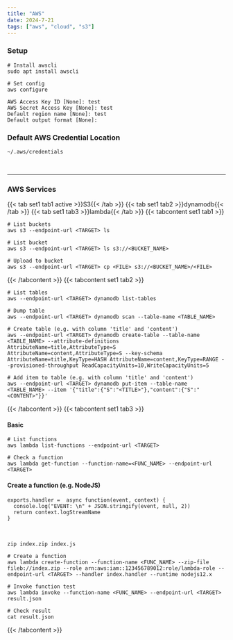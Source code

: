 ```yaml
---
title: "AWS"
date: 2024-7-21
tags: ["aws", "cloud", "s3"]
---
```


### Setup

<div>

```console
# Install awscli
sudo apt install awscli
```

```console
# Set config
aws configure
```

```
AWS Access Key ID [None]: test
AWS Secret Access Key [None]: test
Default region name [None]: test
Default output format [None]:
```

</div>

### Default AWS Credential Location

<div>

```console
~/.aws/credentials
```

</div>

<br>

---

### AWS Services

{{< tab set1 tab1 active >}}S3{{< /tab >}}
{{< tab set1 tab2 >}}dynamodb{{< /tab >}}
{{< tab set1 tab3 >}}lambda{{< /tab >}}
{{< tabcontent set1 tab1 >}}

<div>

```console
# List buckets
aws s3 --endpoint-url <TARGET> ls
```

```console
# List bucket
aws s3 --endpoint-url <TARGET> ls s3://<BUCKET_NAME>
```

```console
# Upload to bucket
aws s3 --endpoint-url <TARGET> cp <FILE> s3://<BUCKET_NAME>/<FILE>
```

</div>

{{< /tabcontent >}}
{{< tabcontent set1 tab2 >}}

<div>

```console
# List tables
aws --endpoint-url <TARGET> dynamodb list-tables
```

```console
# Dump table
aws --endpoint-url <TARGET> dynamodb scan --table-name <TABLE_NAME>
```

```console
# Create table (e.g. with column 'title' and 'content')
aws --endpoint-url <TARGET> dynamodb create-table --table-name <TABLE_NAME> --attribute-definitions AttributeName=title,AttributeType=S AttributeName=content,AttributeType=S --key-schema AttributeName=title,KeyType=HASH AttributeName=content,KeyType=RANGE --provisioned-throughput ReadCapacityUnits=10,WriteCapacityUnits=5
```

```console
# Add item to table (e.g. with column 'title' and 'content')
aws --endpoint-url <TARGET> dynamodb put-item --table-name <TABLE_NAME> --item '{"title":{"S":"<TITLE>"},"content":{"S":"<CONTENT>"}}'
```

</div>

{{< /tabcontent >}}
{{< tabcontent set1 tab3 >}}

#### Basic

<div>

```console
# List functions
aws lambda list-functions --endpoint-url <TARGET>
```

```console
# Check a function
aws lambda get-function --function-name=<FUNC_NAME> --endpoint-url <TARGET>
```

</div>

#### Create a function (e.g. NodeJS)

<div>

```console
exports.handler =  async function(event, context) {
  console.log("EVENT: \n" + JSON.stringify(event, null, 2))
  return context.logStreamName
}
```

<br>

```console
zip index.zip index.js
```

```console
# Create a function
aws lambda create-function --function-name <FUNC_NAME> --zip-file fileb://index.zip --role arn:aws:iam::123456789012:role/lambda-role --endpoint-url <TARGET> --handler index.handler --runtime nodejs12.x
```

```console
# Invoke function test
aws lambda invoke --function-name <FUNC_NAME> --endpoint-url <TARGET> result.json
```

```console
# Check result
cat result.json
```

</div>

{{< /tabcontent >}}

<br>
